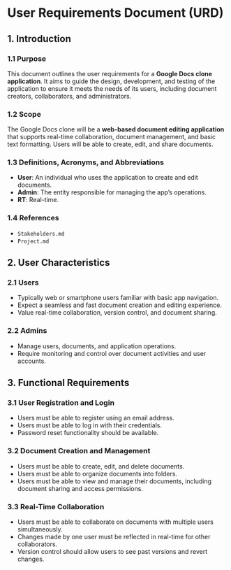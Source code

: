 # User Requirements Document (URD)

## 1. Introduction

### 1.1 Purpose
This document outlines the user requirements for a **Google Docs clone application**. It aims to guide the design, development, and testing of the application to ensure it meets the needs of its users, including document creators, collaborators, and administrators.

### 1.2 Scope
The Google Docs clone will be a **web-based document editing application** that supports real-time collaboration, document management, and basic text formatting. Users will be able to create, edit, and share documents.

### 1.3 Definitions, Acronyms, and Abbreviations
- **User**: An individual who uses the application to create and edit documents.
- **Admin**: The entity responsible for managing the app’s operations.
- **RT**: Real-time.

### 1.4 References
- `Stakeholders.md`
- `Project.md`

## 2. User Characteristics

### 2.1 Users
- Typically web or smartphone users familiar with basic app navigation.
- Expect a seamless and fast document creation and editing experience.
- Value real-time collaboration, version control, and document sharing.

### 2.2 Admins
- Manage users, documents, and application operations.
- Require monitoring and control over document activities and user accounts.

## 3. Functional Requirements

### 3.1 User Registration and Login
- Users must be able to register using an email address.
- Users must be able to log in with their credentials.
- Password reset functionality should be available.

### 3.2 Document Creation and Management
- Users must be able to create, edit, and delete documents.
- Users must be able to organize documents into folders.
- Users must be able to view and manage their documents, including document sharing and access permissions.

### 3.3 Real-Time Collaboration
- Users must be able to collaborate on documents with multiple users simultaneously.
- Changes made by one user must be reflected in real-time for other collaborators.
- Version control should allow users to see past versions and revert changes.
